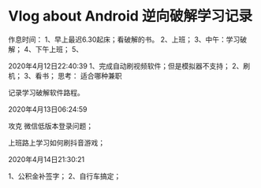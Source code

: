 # Vlog about Android 逆向破解学习记录
作息时间：
1、早上最迟6.30起床；看破解的书。
2、上班；
3、中午：学习破解；
4、下午上班；
5、

2020年4月12日22:40:39
1、完成自动刷视频软件；但是模拟器不支持；
2、刷机；
3、看书；
思考：
适合哪种兼职

记录学习破解软件路程。

2020年4月13日06:24:59

攻克 微信低版本登录问题；

上班路上学习如何刷抖音游戏；


2020年4月14日21:30:21

1、公积金补签字；
2、自行车搞定；

